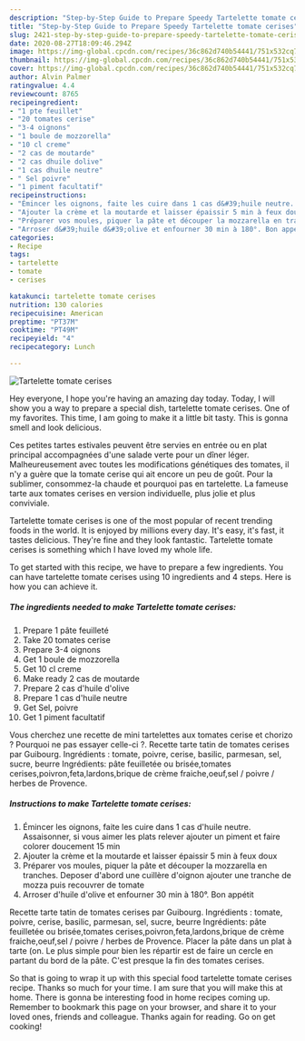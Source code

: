 ```yaml
---
description: "Step-by-Step Guide to Prepare Speedy Tartelette tomate cerises"
title: "Step-by-Step Guide to Prepare Speedy Tartelette tomate cerises"
slug: 2421-step-by-step-guide-to-prepare-speedy-tartelette-tomate-cerises
date: 2020-08-27T18:09:46.294Z
image: https://img-global.cpcdn.com/recipes/36c862d740b54441/751x532cq70/tartelette-tomate-cerises-photo-principale-de-la-recette.jpg
thumbnail: https://img-global.cpcdn.com/recipes/36c862d740b54441/751x532cq70/tartelette-tomate-cerises-photo-principale-de-la-recette.jpg
cover: https://img-global.cpcdn.com/recipes/36c862d740b54441/751x532cq70/tartelette-tomate-cerises-photo-principale-de-la-recette.jpg
author: Alvin Palmer
ratingvalue: 4.4
reviewcount: 8765
recipeingredient:
- "1 pte feuillet"
- "20 tomates cerise"
- "3-4 oignons"
- "1 boule de mozzorella"
- "10 cl creme"
- "2 cas de moutarde"
- "2 cas dhuile dolive"
- "1 cas dhuile neutre"
- " Sel poivre"
- "1 piment facultatif"
recipeinstructions:
- "Émincer les oignons, faite les cuire dans 1 cas d&#39;huile neutre. Assaisonner, si vous aimer les plats relever ajouter un piment et faire colorer doucement 15 min"
- "Ajouter la crème et la moutarde et laisser épaissir 5 min à feux doux"
- "Préparer vos moules, piquer la pâte et découper la mozzarella en tranches. Deposer d&#39;abord une cuillère d&#39;oignon ajouter une tranche de mozza puis recouvrer de tomate"
- "Arroser d&#39;huile d&#39;olive et enfourner 30 min à 180°. Bon appétit"
categories:
- Recipe
tags:
- tartelette
- tomate
- cerises

katakunci: tartelette tomate cerises 
nutrition: 130 calories
recipecuisine: American
preptime: "PT37M"
cooktime: "PT49M"
recipeyield: "4"
recipecategory: Lunch

---
```



![Tartelette tomate cerises](https://img-global.cpcdn.com/recipes/36c862d740b54441/751x532cq70/tartelette-tomate-cerises-photo-principale-de-la-recette.jpg)

Hey everyone, I hope you're having an amazing day today. Today, I will show you a way to prepare a special dish, tartelette tomate cerises. One of my favorites. This time, I am going to make it a little bit tasty. This is gonna smell and look delicious.

Ces petites tartes estivales peuvent être servies en entrée ou en plat principal accompagnées d&#39;une salade verte pour un dîner léger. Malheureusement avec toutes les modifications génétiques des tomates, il n&#39;y a guère que la tomate cerise qui ait encore un peu de goût. Pour la sublimer, consommez-la chaude et pourquoi pas en tartelette. La fameuse tarte aux tomates cerises en version individuelle, plus jolie et plus conviviale.

Tartelette tomate cerises is one of the most popular of recent trending foods in the world. It is enjoyed by millions every day. It's easy, it's fast, it tastes delicious. They're fine and they look fantastic. Tartelette tomate cerises is something which I have loved my whole life.


To get started with this recipe, we have to prepare a few ingredients. You can have tartelette tomate cerises using 10 ingredients and 4 steps. Here is how you can achieve it.

<!--inarticleads1-->

##### The ingredients needed to make Tartelette tomate cerises:

1. Prepare 1 pâte feuilleté
1. Take 20 tomates cerise
1. Prepare 3-4 oignons
1. Get 1 boule de mozzorella
1. Get 10 cl creme
1. Make ready 2 cas de moutarde
1. Prepare 2 cas d&#39;huile d&#39;olive
1. Prepare 1 cas d&#39;huile neutre
1. Get  Sel, poivre
1. Get 1 piment facultatif


Vous cherchez une recette de mini tartelettes aux tomates cerise et chorizo ? Pourquoi ne pas essayer celle-ci ?. Recette tarte tatin de tomates cerises par Guibourg. Ingrédients : tomate, poivre, cerise, basilic, parmesan, sel, sucre, beurre Ingrédients: pâte feuilletée ou brisée,tomates cerises,poivron,feta,lardons,brique de crème fraiche,oeuf,sel / poivre / herbes de Provence. 

<!--inarticleads2-->

##### Instructions to make Tartelette tomate cerises:

1. Émincer les oignons, faite les cuire dans 1 cas d&#39;huile neutre. Assaisonner, si vous aimer les plats relever ajouter un piment et faire colorer doucement 15 min
1. Ajouter la crème et la moutarde et laisser épaissir 5 min à feux doux
1. Préparer vos moules, piquer la pâte et découper la mozzarella en tranches. Deposer d&#39;abord une cuillère d&#39;oignon ajouter une tranche de mozza puis recouvrer de tomate
1. Arroser d&#39;huile d&#39;olive et enfourner 30 min à 180°. Bon appétit


Recette tarte tatin de tomates cerises par Guibourg. Ingrédients : tomate, poivre, cerise, basilic, parmesan, sel, sucre, beurre Ingrédients: pâte feuilletée ou brisée,tomates cerises,poivron,feta,lardons,brique de crème fraiche,oeuf,sel / poivre / herbes de Provence. Placer la pâte dans un plat à tarte (on. Le plus simple pour bien les répartir est de faire un cercle en partant du bord de la pâte. C&#39;est presque la fin des tomates cerises. 

So that is going to wrap it up with this special food tartelette tomate cerises recipe. Thanks so much for your time. I am sure that you will make this at home. There is gonna be interesting food in home recipes coming up. Remember to bookmark this page on your browser, and share it to your loved ones, friends and colleague. Thanks again for reading. Go on get cooking!
